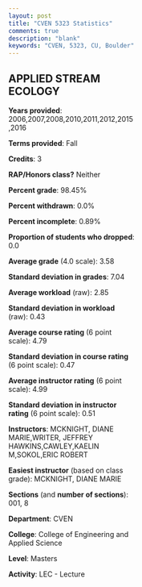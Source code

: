 ```yaml
---
layout: post
title: "CVEN 5323 Statistics"
comments: true
description: "blank"
keywords: "CVEN, 5323, CU, Boulder"
--- 
```

<head>
<script src="https://ajax.googleapis.com/ajax/libs/jquery/2.1.3/jquery.min.js"></script>
<script src="https://dl.dropboxusercontent.com/s/pc42nxpaw1ea4o9/highcharts.js?dl=0"></script>
<!-- <script src="../assets/js/highcharts.js"></script> -->
<style type="text/css">@font-face {
	font-family: "Bebas Neue";
	src: url(https://www.filehosting.org/file/details/544349/BebasNeue%20Regular.otf) format("opentype");
	}
	h1.Bebas { 
		font-family: "Bebas Neue", Verdana, Tahoma;
	}
</style>
</head>
<body>
	<div id="container" style="float: right; width: 45%; height: 88%; margin-left: 2.5%; margin-right: 2.5%;"></div>
	<script language="JavaScript">
		$(document).ready(function() {
		var chart = {type: 'column'};
		var title = {text: 'Grade Distribution'};
		var xAxis = {categories: ['A','B','C','D','F'],crosshair: true};
		var yAxis = {min: 0,title: {text: 'Percentage'}};
		var tooltip = {headerFormat: '<center><b><span style="font-size:20px">{point.key}</span></b></center>',
		               pointFormat: '<td style="padding:0"><b>{point.y:.1f}%</b></td>',
		               footerFormat: '</table>',shared: true,useHTML: true};
		var plotOptions = {column: {pointPadding: 0.0,borderWidth: 0}};  
		var credits = {enabled: false};var series= [{name: 'Percent',data: [68.33,30.0,1.67,0.0,0.0,]}];
		var json = {};
		json.chart = chart;
		json.title = title;
		json.tooltip = tooltip;
		json.xAxis = xAxis;
		json.yAxis = yAxis;  
		json.series = series;
		json.plotOptions = plotOptions;  
		json.credits = credits;
		$('#container').highcharts(json);
	});
	</script>
</body>
			   
## APPLIED STREAM ECOLOGY

**Years provided**: 2006,2007,2008,2010,2011,2012,2015,2016

**Terms provided**: Fall

**Credits**: 3

**RAP/Honors class?** Neither

**Percent grade**: 98.45%

**Percent withdrawn**: 0.0%

**Percent incomplete**: 0.89%

**Proportion of students who dropped**: 0.0

**Average grade** (4.0 scale): 3.58

**Standard deviation in grades**: 7.04

**Average workload** (raw): 2.85

**Standard deviation in workload** (raw): 0.43

**Average course rating** (6 point scale): 4.79

**Standard deviation in course rating** (6 point scale): 0.47

**Average instructor rating** (6 point scale): 4.99

**Standard deviation in instructor rating** (6 point scale): 0.51

**Instructors**: MCKNIGHT, DIANE MARIE,WRITER, JEFFREY HAWKINS,CAWLEY,KAELIN M,SOKOL,ERIC ROBERT

**Easiest instructor** (based on class grade): MCKNIGHT, DIANE MARIE

**Sections** (and **number of sections**): 001, 8

**Department**: CVEN

**College**: College of Engineering and Applied Science

**Level**: Masters

**Activity**: LEC - Lecture